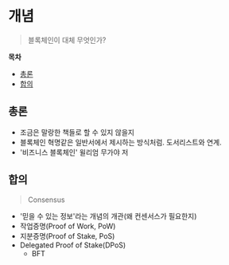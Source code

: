 # 개념

> 블록체인이 대체 무엇인가?

**목차**

- [총론](#총론)
- [합의](#합의)

## 총론

- 조금은 말랑한 책들로 할 수 있지 않을지
- 블록체인 혁명같은 일반서에서 제시하는 방식처럼. 도서리스트와 연계.
- '비즈니스 블록체인' 윌리엄 무가야 저
## 합의

> Consensus

- '믿을 수 있는 정보'라는 개념의 개관(왜 컨센서스가 필요한지)
- 작업증명(Proof of Work, PoW)
- 지분증명(Proof of Stake, PoS)
- Delegated Proof of Stake(DPoS)
   - BFT
